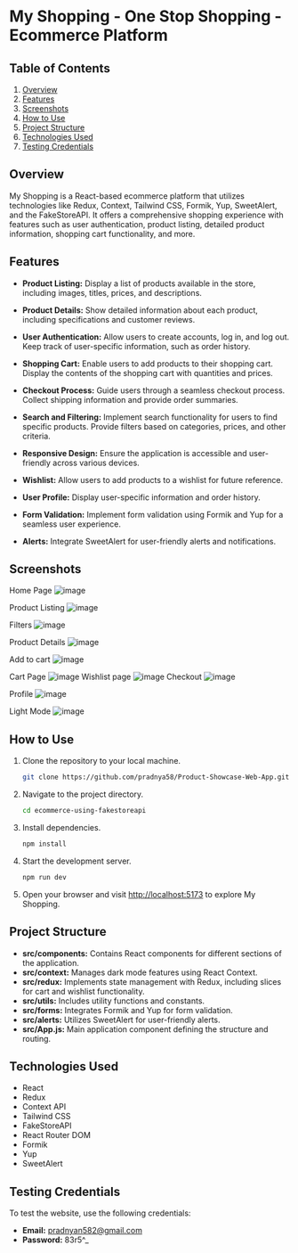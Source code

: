 # My Shopping - One Stop Shopping - Ecommerce Platform


## Table of Contents

1. [Overview](#overview)
2. [Features](#features)
3. [Screenshots](#screenshots)
4. [How to Use](#how-to-use)
5. [Project Structure](#project-structure)
6. [Technologies Used](#technologies-used)
7. [Testing Credentials](#testing-credentials)

## Overview

My Shopping is a React-based ecommerce platform that utilizes technologies like Redux, Context, Tailwind CSS, Formik, Yup, SweetAlert, and the FakeStoreAPI. It offers a comprehensive shopping experience with features such as user authentication, product listing, detailed product information, shopping cart functionality, and more.

## Features

- **Product Listing:** Display a list of products available in the store, including images, titles, prices, and descriptions.

- **Product Details:** Show detailed information about each product, including specifications and customer reviews.

- **User Authentication:** Allow users to create accounts, log in, and log out. Keep track of user-specific information, such as order history.

- **Shopping Cart:** Enable users to add products to their shopping cart. Display the contents of the shopping cart with quantities and prices.

- **Checkout Process:** Guide users through a seamless checkout process. Collect shipping information and provide order summaries.

- **Search and Filtering:** Implement search functionality for users to find specific products. Provide filters based on categories, prices, and other criteria.

- **Responsive Design:** Ensure the application is accessible and user-friendly across various devices.

- **Wishlist:** Allow users to add products to a wishlist for future reference.

- **User Profile:** Display user-specific information and order history.

- **Form Validation:** Implement form validation using Formik and Yup for a seamless user experience.

- **Alerts:** Integrate SweetAlert for user-friendly alerts and notifications.

## Screenshots

Home Page
![image](https://github.com/utkarshgupta04092003/ecommerce-using-fakestoreapi/assets/63789702/5742ab00-2a40-42ef-b0a0-2c849c11fd08)

Product Listing
![image](https://github.com/utkarshgupta04092003/ecommerce-using-fakestoreapi/assets/63789702/9f70fcc4-2105-4703-9847-b92441396bb0)

Filters
![image](https://github.com/utkarshgupta04092003/ecommerce-using-fakestoreapi/assets/63789702/e56928d8-b96c-4ebe-bde6-ccdd64683fea)

Product Details
![image](https://github.com/utkarshgupta04092003/ecommerce-using-fakestoreapi/assets/63789702/69eee27e-26c0-43a7-a876-c6cdafaea005)

Add to cart
![image](https://github.com/utkarshgupta04092003/ecommerce-using-fakestoreapi/assets/63789702/b36f666a-0051-49cf-b343-f111d02bfcf2)

Cart Page
![image](https://github.com/utkarshgupta04092003/ecommerce-using-fakestoreapi/assets/63789702/2646bd1a-7c17-4d00-b73f-0219ac52c417)
Wishlist page 
![image](https://drive.google.com/file/d/1MaU2x5HtpdcMTgPKJKNVODdo7BWt3-Tc/view?usp=drive_link)
Checkout
![image](https://github.com/utkarshgupta04092003/ecommerce-using-fakestoreapi/assets/63789702/e4af8833-4a42-4bc2-8abd-5f5619288af0)

Profile
![image](https://github.com/utkarshgupta04092003/ecommerce-using-fakestoreapi/assets/63789702/a32231d0-cb21-44d7-ab12-f3cd88136796)

Light Mode
![image](https://github.com/utkarshgupta04092003/ecommerce-using-fakestoreapi/assets/63789702/db939d8a-3697-4a09-b491-0b243000ad04)

## How to Use

1. Clone the repository to your local machine.

   ```bash
   git clone https://github.com/pradnya58/Product-Showcase-Web-App.git
   ```

2. Navigate to the project directory.

   ```bash
   cd ecommerce-using-fakestoreapi
   ```

3. Install dependencies.

   ```bash
   npm install
   ```

4. Start the development server.

   ```bash
   npm run dev
   ```

5. Open your browser and visit [http://localhost:5173](http://localhost:5173) to explore My Shopping.

## Project Structure

- **src/components:** Contains React components for different sections of the application.
- **src/context:** Manages dark mode features using React Context.
- **src/redux:** Implements state management with Redux, including slices for cart and wishlist functionality.
- **src/utils:** Includes utility functions and constants.
- **src/forms:** Integrates Formik and Yup for form validation.
- **src/alerts:** Utilizes SweetAlert for user-friendly alerts.
- **src/App.js:** Main application component defining the structure and routing.

## Technologies Used

- React
- Redux
- Context API
- Tailwind CSS
- FakeStoreAPI
- React Router DOM
- Formik
- Yup
- SweetAlert

## Testing Credentials

To test the website, use the following credentials:

- **Email:** pradnyan582@gmail.com
- **Password:** 83r5^_
